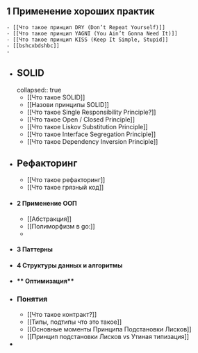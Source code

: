 ## 1 Применение хороших практик
	- [[Что такое принцип DRY (Don’t Repeat Yourself)]]
	- [[Что такое принцип YAGNI (You Ain’t Gonna Need It)]]
	- [[Что такое принцип KISS (Keep It Simple, Stupid]]
	- [[bshcxbdshbc]]
	-
- ## SOLID
  collapsed:: true
	- [[Что такое SOLID]]
	- [[Назови принципы SOLID]]
	- [[Что такое Single Responsibility Principle?]]
	- [[Что такое Open / Closed Principle]]
	- [[Что такое  Liskov Substitution Principle]]
	- [[Что такое Interface Segregation Principle]]
	- [[Что такое Dependency Inversion Principle]]
- ## Рефакторинг
	- [[Что такое рефакторинг]]
	- [[Что такое грязный код]]
- #### **2 Применение ООП**
	- [[Абстракция]]
	- [[Полиморфизм в go:]]
	-
- #### **3 Паттерны**
- #### **4 Структуры данных и алгоритмы**
- #### ** Оптимизация**
- ### Понятия
	- [[Что такое контракт?]]
	- [[Типы, подтипы что это такое]]
	- [[Основные моменты Принципа Подстановки Лисков]]
	- [[Принцип подстановки Лисков vs Утиная типизация]]
-
